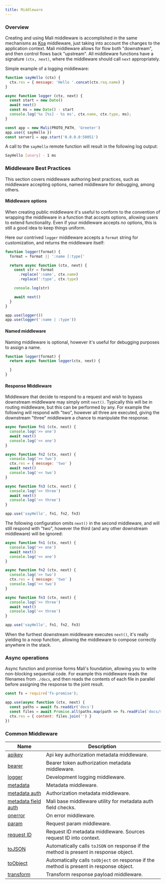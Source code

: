 ```yaml
---
title: Middleware
---
```


### Overview

Creating and using Mali middleware is accomplished in the same mechanisms
as [Koa](http://koajs.com/) middleware, just taking into account the changes to
the application context. Mali middleware allows for flow both "downstream",
and then control flows back "upstream". All middleware functions have a signature
`(ctx, next)`, where the middleware should call `next` appropriately.

Simple example of a logging middleware:

```js
function sayHello (ctx) {
  ctx.res = { message: 'Hello '.concat(ctx.req.name) }
}

async function logger (ctx, next) {
  const start = new Date()
  await next()
  const ms = new Date() - start
  console.log('%s [%s] - %s ms', ctx.name, ctx.type, ms);
}

const app = new Mali(PROTO_PATH, 'Greeter')
app.use({ sayHello })
const server1 = app.start('0.0.0.0:50051')
```

A call to the `sayHello` remote function will result in the following log output:

```sh
SayHello [unary] - 1 ms
```

### Middleware Best Practices

This section covers middleware authoring best practices, such as middleware
accepting options, named middleware for debugging, among others.

#### Middleware options

When creating public middleware it's useful to conform to the convention of
wrapping the middleware in a function that accepts options, allowing users to
extend functionality. Even if your middleware accepts _no_ options, this is still
a good idea to keep things uniform.

Here our contrived `logger` middleware accepts a `format` string for customization,
and returns the middleware itself:

```js
function logger(format) {
  format = format || ':name [:type]'

  return async function (ctx, next) {
    const str = format
      .replace(':name', ctx.name)
      .replace(':type', ctx.type)

    console.log(str)

    await next()
  }
}

app.use(logger())
app.use(logger(':name | :type'))
```

#### Named middleware

Naming middleware is optional, however it's useful for debugging purposes to assign a name.

```js
function logger(format) {
  return async function logger(ctx, next) {

  }
}
```

#### Response Middleware

Middleware that decide to respond to a request and wish to bypass downstream middleware may
simply omit `next()`. Typically this will be in routing middleware, but this can be performed by
any. For example the following will respond with "two", however all three are executed, giving the
downstream "three" middleware a chance to manipulate the response.

```js
async function fn1 (ctx, next) {
  console.log('>> one')
  await next()
  console.log('<< one')
}

async function fn2 (ctx, next) {
  console.log('>> two')
  ctx.res = { message: 'two' }
  await next()
  console.log('<< two')
}

async function fn3 (ctx, next) {
  console.log('>> three')
  await next()
  console.log('<< three')
}

app.use('sayHello', fn1, fn2, fn3)
```

The following configuration omits `next()` in the second middleware, and will still respond
with "two", however the third (and any other downstream middleware) will be ignored:

```js
async function fn1 (ctx, next) {
  console.log('>> one')
  await next()
  console.log('<< one')
}

async function fn2 (ctx, next) {
  console.log('>> two')
  ctx.res = { message: 'two' }
  console.log('<< two')
}

async function fn3 (ctx, next) {
  console.log('>> three')
  await next()
  console.log('<< three')
}

app.use('sayHello', fn1, fn2, fn3)
```

When the furthest downstream middleware executes `next()`, it's really yielding to a noop
function, allowing the middleware to compose correctly anywhere in the stack.

### Async operations

Async function and promise forms Mali's foundation, allowing you to write non-blocking sequential code.
For example this middleware reads the filenames from `./docs`, and then reads the contents
of each file in parallel before assigning the response to the joint result.


```js
const fs = require('fs-promise');

app.use(async function (ctx, next) {
  const paths = await fs.readdir('docs')
  const files = await Promise.all(paths.map(path => fs.readFile(`docs/${path}`, 'utf8')))
  ctx.res = { content: files.join('') }
})
```

### Common Middleware

| Name | Description |
|---|---|
| [apikey](https://github.com/malijs/apikey) | Api key authorization metadata middleware. |
| [bearer](https://github.com/malijs/bearer) | Bearer token authorization metadata middleware. |
| [logger](https://github.com/malijs/logger) | Development logging middleware. |
| [metadata](https://github.com/malijs/metadata) | Metadata middleware. |
| [metadata auth](https://github.com/malijs/metadata-auth) | Authorization metadata middleware. |
| [metadata field auth](https://github.com/malijs/metadata-field-auth) | Mali base middleware utility for metadata auth field checks. |
| [onerror](https://github.com/malijs/onerror) | On error middleware. |
| [param](https://github.com/malijs/param) | Request param middleware. |
| [request ID](https://github.com/malijs/requestid) | Request ID metadata middleware. Sources request ID into context. |
| [toJSON](https://github.com/malijs/tojson) | Automatically calls `toJSON` on response if the method is present in response object. |
| [toObject](https://github.com/malijs/toobject) | Automatically calls `toObject` on response if the method is present in response object. |
| [transform](https://github.com/malijs/transform) | Transform response payload middleware. |
